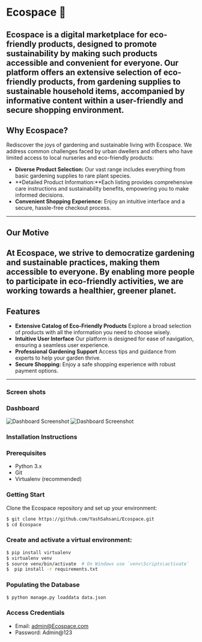 # Ecospace 🌷

Ecospace is a digital marketplace for eco-friendly products, designed to promote sustainability by making such products accessible and convenient for everyone. Our platform offers an extensive selection of eco-friendly products, from gardening supplies to sustainable household items, accompanied by informative content within a user-friendly and secure shopping environment.
---


## Why Ecospace?

Rediscover the joys of gardening and sustainable living with Ecospace. We address common challenges faced by urban dwellers and others who have limited access to local nurseries and eco-friendly products:

- **Diverse Product Selection:** Our vast range includes everything from basic gardening supplies to rare plant species.
- **Detailed Product Information:**Each listing provides comprehensive care instructions and sustainability benefits, empowering you to make informed decisions.
- **Convenient Shopping Experience:** Enjoy an intuitive interface and a secure, hassle-free checkout process.

---


## Our Motive

At Ecospace, we strive to democratize gardening and sustainable practices, making them accessible to everyone. By enabling more people to participate in eco-friendly activities, we are working towards a healthier, greener planet.
---

## Features

- **Extensive Catalog of Eco-Friendly Products** Explore a broad selection of products with all the information you need to choose wisely.
- **Intuitive User Interface** Our platform is designed for ease of navigation, ensuring a seamless user experience.
- **Professional Gardening Support**  Access tips and guidance from experts to help your garden thrive.
- **Secure Shopping:** Enjoy a safe shopping experience with robust payment options.

---

### Screen shots

### Dashboard 
![Dashboard Screenshot](.Ecospace\media\I1.png)
![Dashboard Screenshot](.Ecospace\media\I2.png)
### 

### Installation Instructions

### Prerequisites

- Python 3.x
- Git
- Virtualenv (recommended)

### Getting Start

Clone the Ecospace repository and set up your environment:

```bash
$ git clone https://github.com/YashSahsani/Ecospace.git
$ cd Ecospace
```

### Create and activate a virtual environment:

```bash
$ pip install virtualenv
$ virtualenv venv
$ source venv/bin/activate  # On Windows use `venv\Scripts\activate`
$  pip install -r requirements.txt
```

### Populating the Database
```bash
$ python manage.py loaddata data.json
```

### Access Credentials

- Email: admin@Ecospace.com
- Password: Admin@123

